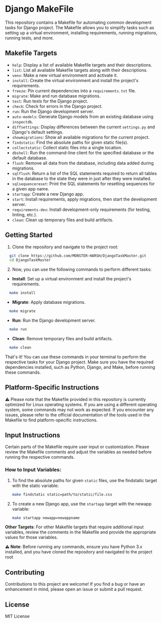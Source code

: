# Django MakeFile

This repository contains a Makefile for automating common development tasks for Django project. The Makefile allows you to simplify tasks such as setting up a virtual environment, installing requirements, running migrations, running tests, and more.

## Makefile Targets

- `help`: Display a list of available Makefile targets and their descriptions.
- `list`: List all available Makefile targets along with their descriptions.
- `venv`: Make a new virtual environment and activate it.
- `install`: Create the virtual environment and install the project's requirements.
- `freeze`: Pin current dependencies into a `requirements.txt` file.
- `migrate`: Make and run database migrations.
- `test`: Run tests for the Django project.
- `check`: Check for errors in the Django project.
- `run`: Run the Django development server.
- `auto-models`: Generate Django models from an existing database using `inspectdb`.
- `diffsettings`: Display differences between the current `settings.py` and Django's default settings.
- `showmigrations`: Show all available migrations for the current project.
- `findstatic`: Find the absolute paths for given static file(s).
- `collectstatic`: Collect static files into a single location.
- `dbshell`: Run the command-line client for the specified database or the default database.
- `flush`: Remove all data from the database, including data added during migrations.
- `sqlflush`: Return a list of the SQL statements required to return all tables in the database to the state they were in just after they were installed.
- `sqlsequencereset`: Print the SQL statements for resetting sequences for a given app name.
- `startapp`: Create a new Django app.
- `start`: Install requirements, apply migrations, then start the development server.
- `requirements-dev`: Install development-only requirements (for testing, linting, etc.).
- `clean`: Clean up temporary files and build artifacts.

## Getting Started

1. Clone the repository and navigate to the project root:
```bash
  git clone https://github.com/MONSTER-HARSH/DjangoTaskMaster.git
  cd DjangoTaskMaster
```
2. Now, you can use the following commands to perform different tasks:

- **Install**: Set up a virtual environment and install the project's requirements.
```bash
  make install
```
- **Migrate**: Apply database migrations.
```bash
  make migrate
```
- **Run**: Run the Django development server.
```bash
  make run
```
- **Clean**: Remove temporary files and build artifacts.
```bash
  make clean
```
That's it! You can use these commands in your terminal to perform the respective tasks for your Django project. Make sure you have the required dependencies installed, such as Python, Django, and Make, before running these commands.

##  Platform-Specific Instructions
⚠️ Please note that the Makefile provided in this repository is currently optimized for Linux operating systems. If you are using a different operating system, some commands may not work as expected. If you encounter any issues, please refer to the official documentation of the tools used in the Makefile to find platform-specific instructions.

## Input Instructions

Certain parts of the Makefile require user input or customization. Please review the Makefile comments and adjust the variables as needed before running the respective commands.

### How to Input Variables:
1. To find the absolute paths for given `static` files, use the findstatic target with the static variable:
   ```bash
   make findstatic static=path/to/static/file.css
2. To create a new Django app, use the `startapp` target with the newapp variable:
   ```bash
   make startapp newapp=newappname

**Other Targets**: For other Makefile targets that require additional input variables, review the comments in the Makefile and provide   the appropriate values for those variables.

**⚠️ Note**: Before running any commands, ensure you have Python 3.x installed, and you have cloned the repository and navigated to the project root

## Contributing

Contributions to this project are welcome! If you find a bug or have an enhancement in mind, please open an issue or submit a pull request.
 
## License

MIT License
